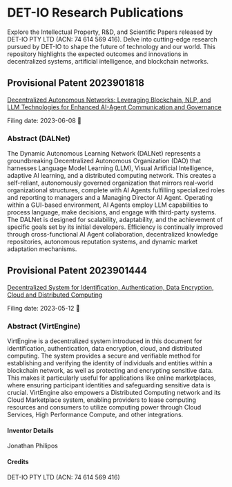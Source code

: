 # DET-IO Research Publications

Explore the Intellectual Property, R&D, and Scientific Papers released by DET-IO PTY LTD (ACN: 74 614 569 416). Delve into cutting-edge research pursued by DET-IO to shape the future of technology and our world. This repository highlights the expected outcomes and innovations in decentralized systems, artificial intelligence, and blockchain networks.

## Provisional Patent 2023901818

[Decentralized Autonomous Networks: Leveraging Blockchain, NLP, and LLM Technologies for Enhanced AI-Agent Communication and Governance](http://pericles.ipaustralia.gov.au/ols/auspat/applicationDetails.do?applicationNo=2023901818)

Filing date: 2023-06-08 🤖

### Abstract (DALNet) 

The Dynamic Autonomous Learning Network (DALNet) represents a groundbreaking Decentralized Autonomous Organization (DAO) that harnesses Language Model Learning (LLM), Visual Artificial Intelligence, adaptive AI learning, and a distributed computing network. This creates a self-reliant, autonomously governed organization that mirrors real-world organizational structures, complete with AI Agents fulfilling specialized roles and reporting to managers and a Managing Director AI Agent. Operating within a GUI-based environment, AI Agents employ LLM capabilities to process language, make decisions, and engage with third-party systems. The DALNet is designed for scalability, adaptability, and the achievement of specific goals set by its initial developers. Efficiency is continually improved through cross-functional AI Agent collaboration, decentralized knowledge repositories, autonomous reputation systems, and dynamic market adaptation mechanisms.

## Provisional Patent 2023901444

[Decentralized System for Identification, Authentication, Data Encryption, Cloud and Distributed Computing](http://pericles.ipaustralia.gov.au/ols/auspat/applicationDetails.do?applicationNo=2023901444)

Filing date: 2023-05-12 🤖

### Abstract (VirtEngine) 

VirtEngine is a decentralized system introduced in this document for identification, authentication, data encryption, cloud, and distributed computing. The system provides a secure and verifiable method for establishing and verifying the identity of individuals and entities within a blockchain network, as well as protecting and encrypting sensitive data. This makes it particularly useful for applications like online marketplaces, where ensuring participant identities and safeguarding sensitive data is crucial. VirtEngine also empowers a Distributed Computing network and its Cloud Marketplace system, enabling providers to lease computing resources and consumers to utilize computing power through Cloud Services, High Performance Compute, and other integrations.

#### Inventor Details

Jonathan Philipos

#### Credits

DET-IO PTY LTD (ACN: 74 614 569 416)
